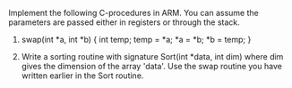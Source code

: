 Implement the following C-procedures in ARM. You can assume the parameters are passed either in registers or through the stack.

1.  swap(int *a, int *b)
    {
     int temp;
     temp = *a;
     *a = *b;
     *b = temp;
    }

2. Write a sorting routine with signature Sort(int *data, int dim) where dim gives the dimension of the array 'data'. Use the swap routine you have written earlier in the Sort routine.


